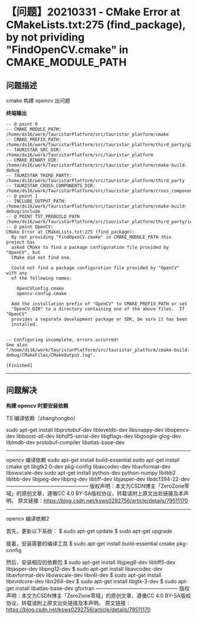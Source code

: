 # 【问题】20210331 - CMake Error at CMakeLists.txt:275 (find_package), by not prividing "FindOpenCV.cmake" in CMAKE_MODULE_PATH



## 问题描述

cmake 构建 opencv 出问题

**终端输出**

```
-- @ point 0
-- CMAKE_MODULE_PATH: /home/ds16/work/TauristarPlatform/src/tauristar_platform/cmake
-- CMAKE_PREFIX_PATH: /home/ds16/work/TauristarPlatform/src/tauristar_platform/third_party/g2o_9b41a4e/cmake_modules
-- TAURISTAR_SRC_DIR: /home/ds16/work/TauristarPlatform/src/tauristar_platform
-- CMAKE_BINARY_DIR:  /home/ds16/work/TauristarPlatform/src/tauristar_platform/cmake-build-debug
-- TAURISTAR_THIRD_PARTY: /home/ds16/work/TauristarPlatform/src/tauristar_platform/third_party
-- TAURISTAR_CROSS_COMPONENTS_DIR: /home/ds16/work/TauristarPlatform/src/tauristar_platform/cross_components
-- @ point 1
-- INCLUDE_OUTPUT_PATH: /home/ds16/work/TauristarPlatform/src/tauristar_platform/cmake-build-debug/include
-- @ POINT TST_PREBUILD_PATH /home/ds16/work/TauristarPlatform/src/tauristar_platform/third_party/install/x86_64
-- @ point OpenCV: 
CMake Error at CMakeLists.txt:275 (find_package):
  By not providing "FindOpenCV.cmake" in CMAKE_MODULE_PATH this project has
  asked CMake to find a package configuration file provided by "OpenCV", but
  CMake did not find one.

  Could not find a package configuration file provided by "OpenCV" with any
  of the following names:

    OpenCVConfig.cmake
    opencv-config.cmake

  Add the installation prefix of "OpenCV" to CMAKE_PREFIX_PATH or set
  "OpenCV_DIR" to a directory containing one of the above files.  If "OpenCV"
  provides a separate development package or SDK, be sure it has been
  installed.


-- Configuring incomplete, errors occurred!
See also "/home/ds16/work/TauristarPlatform/src/tauristar_platform/cmake-build-debug/CMakeFiles/CMakeOutput.log".

[Finished]
```



---



## 问题解决

**构建 opencv 时要安装依赖**

TS 编译依赖（zhanghongbo）

sudo apt-get install libprotobuf-dev libleveldb-dev libsnappy-dev libopencv-dev libboost-all-dev libhdf5-serial-dev libgflags-dev libgoogle-glog-dev liblmdb-dev protobuf-compiler libatlas-base-dev

---

opencv 编译依赖
sudo apt-get install build-essential
sudo apt-get install cmake git libgtk2.0-dev pkg-config libavcodec-dev libavformat-dev libswscale-dev
sudo apt-get install python-dev python-numpy libtbb2 libtbb-dev libjpeg-dev libpng-dev libtiff-dev libjasper-dev libdc1394-22-dev
————————————————
版权声明：本文为CSDN博主「ZeroZone零域」的原创文章，遵循CC 4.0 BY-SA版权协议，转载请附上原文出处链接及本声明。
原文链接：https://blog.csdn.net/ksws0292756/article/details/79511170

---

opencv 编译依赖2

首先，更新以下系统：
$ sudo apt-get update
$ sudo apt-get upgrade

接着，安装需要的编译工具
$ sudo apt-get install build-essential cmake pkg-config

然后，安装相应的依赖包
$ sudo apt-get install libjpeg8-dev libtiff5-dev libjasper-dev libpng12-dev
$ sudo apt-get install libavcodec-dev libavformat-dev libswscale-dev libv4l-dev
$ sudo apt-get install libxvidcore-dev libx264-dev
$ sudo apt-get install libgtk-3-dev
$ sudo apt-get install libatlas-base-dev gfortran
————————————————
版权声明：本文为CSDN博主「ZeroZone零域」的原创文章，遵循CC 4.0 BY-SA版权协议，转载请附上原文出处链接及本声明。
原文链接：https://blog.csdn.net/ksws0292756/article/details/79511170